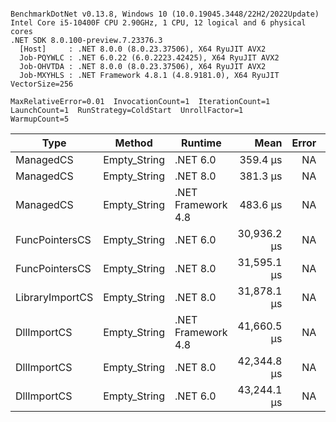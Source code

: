 ```

BenchmarkDotNet v0.13.8, Windows 10 (10.0.19045.3448/22H2/2022Update)
Intel Core i5-10400F CPU 2.90GHz, 1 CPU, 12 logical and 6 physical cores
.NET SDK 8.0.100-preview.7.23376.3
  [Host]     : .NET 8.0.0 (8.0.23.37506), X64 RyuJIT AVX2
  Job-PQYWLC : .NET 6.0.22 (6.0.2223.42425), X64 RyuJIT AVX2
  Job-OHVTDA : .NET 8.0.0 (8.0.23.37506), X64 RyuJIT AVX2
  Job-MXYHLS : .NET Framework 4.8.1 (4.8.9181.0), X64 RyuJIT VectorSize=256

MaxRelativeError=0.01  InvocationCount=1  IterationCount=1  
LaunchCount=1  RunStrategy=ColdStart  UnrollFactor=1  
WarmupCount=5  

```
| Type            | Method       | Runtime            | Mean        | Error | Median      | Min         | Max         | Allocated |
|---------------- |------------- |------------------- |------------:|------:|------------:|------------:|------------:|----------:|
| ManagedCS       | Empty_String | .NET 6.0           |    359.4 μs |    NA |    359.4 μs |    359.4 μs |    359.4 μs |     640 B |
| ManagedCS       | Empty_String | .NET 8.0           |    381.3 μs |    NA |    381.3 μs |    381.3 μs |    381.3 μs |     400 B |
| ManagedCS       | Empty_String | .NET Framework 4.8 |    483.6 μs |    NA |    483.6 μs |    483.6 μs |    483.6 μs |         - |
| FuncPointersCS  | Empty_String | .NET 6.0           | 30,936.2 μs |    NA | 30,936.2 μs | 30,936.2 μs | 30,936.2 μs |     688 B |
| FuncPointersCS  | Empty_String | .NET 8.0           | 31,595.1 μs |    NA | 31,595.1 μs | 31,595.1 μs | 31,595.1 μs |     448 B |
| LibraryImportCS | Empty_String | .NET 8.0           | 31,878.1 μs |    NA | 31,878.1 μs | 31,878.1 μs | 31,878.1 μs |     400 B |
| DllImportCS     | Empty_String | .NET Framework 4.8 | 41,660.5 μs |    NA | 41,660.5 μs | 41,660.5 μs | 41,660.5 μs |         - |
| DllImportCS     | Empty_String | .NET 8.0           | 42,344.8 μs |    NA | 42,344.8 μs | 42,344.8 μs | 42,344.8 μs |     400 B |
| DllImportCS     | Empty_String | .NET 6.0           | 43,244.1 μs |    NA | 43,244.1 μs | 43,244.1 μs | 43,244.1 μs |     640 B |
